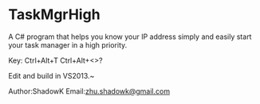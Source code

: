 # TaskMgrHigh
A C# program that helps you know your IP address simply and easily start your task manager in a high priority.

Key:
Ctrl+Alt+T
Ctrl+Alt+<>?

Edit and build in VS2013.~

Author:ShadowK
Email:zhu.shadowk@gmail.com
